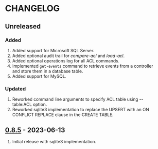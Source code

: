 # CHANGELOG

## Unreleased

### Added
1. Added support for Microsoft SQL Server.
2. Added optional audit trail for _compare-acl_ and _load-acl_.
3. Added optional operations log for all ACL commands.
4. Implemented `get-events` command to retrieve events from a controller and store
   them in a database table.
5. Added support for MySQL.

### Updated
1. Reworked command line arguments to specify ACL table using --table:ACL option.
2. Reworked sqlite3 implementation to replace the UPSERT with an ON CONFLICT REPLACE
   clause in the CREATE TABLE.


## [0.8.5](https://github.com/uhppoted/uhppoted-app-db/releases/tag/v0.8.5) - 2023-06-13

1. Initial release with sqlite3 implementation.